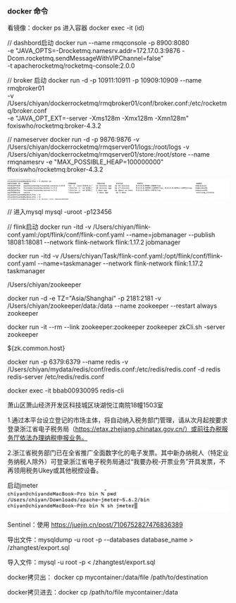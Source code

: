 ### docker 命令

看镜像：docker ps
进入容器 docker exec -it (id)

// dashbord启动
docker run --name rmqconsole -p 8900:8080 \
-e "JAVA_OPTS=-Drocketmq.namesrv.addr=172.17.0.3:9876 -Dcom.rocketmq.sendMessageWithVIPChannel=false" \
-t apacherocketmq/rocketmq-console:2.0.0

// broker 启动
docker run -d -p 10911:10911 -p 10909:10909 --name rmqbroker01 \
-v  /Users/chiyan/dockerrocketmq/rmqbroker01/conf/broker.conf:/etc/rocketmq/broker.conf \
-e "JAVA_OPT_EXT=-server -Xms128m -Xmx128m -Xmn128m" \
foxiswho/rocketmq:broker-4.3.2

// nameserver 
docker run -d -p 9876:9876 -v /Users/chiyan/dockerrocketmq/rmqserver01/logs:/root/logs -v /Users/chiyan/dockerrocketmq/rmqserver01/store:/root/store --name rmqnamesrv -e "MAX_POSSIBLE_HEAP=100000000" ffoxiswho/rocketmq:broker-4.3.2

![](pic/image.png.png)

// 进入mysql
mysql -uroot -p123456

// flink启动
docker run -itd  -v /Users/chiyan/flink-conf.yaml:/opt/flink/conf/flink-conf.yaml --name=jobmanager --publish 18081:18081 --network flink-network flink:1.17.2 jobmanager

docker run -itd  -v /Users/chiyan/Task/flink-conf.yaml:/opt/flink/conf/flink-conf.yaml --name=taskmanager --network flink-network  flink:1.17.2 taskmanager

/Users/chiyan/zookeeper

docker run -d -e TZ="Asia/Shanghai" -p 2181:2181 -v /Users/chiyan/zookeeper/data:/data --name zookeeper --restart always zookeeper

docker run -it --rm --link zookeeper:zookeeper zookeeper zkCli.sh -server zookeeper

${zk.common.host}

docker run -p 6379:6379 --name redis  -v /Users/chiyan/mydata/redis/conf/redis.conf:/etc/redis/redis.conf  -d redis redis-server /etc/redis/redis.conf

docker exec -it bbab00930095 redis-cli

萧山区萧山经济开发区科技城区块湖悦江南院18幢1503室

1.通过本平台设立登记的市场主体，将自动纳入税务部门管理，请从次月起按要求登录浙江省电子税务局（https://etax.zhejiang.chinatax.gov.cn/）或前往办税服务厅依法办理纳税申报业务。

2.浙江省税务部门已在全省推广全面数字化的电子发票。其中新办纳税人（特定业务纳税人除外）可登录浙江省电子税务局通过“我要办税-开票业务”开具发票，不再领用税务Ukey或其他税控设备。

启动jmeter
![](pic/2023-12-24-20-57-46.png)

Sentinel：使用
https://juejin.cn/post/7106752827476836389

导出文件：mysqldump -u root -p --databases database_name > /zhangtest/export.sql

导入文件：mysql -u root -p < /zhangtest/export.sql

docker拷贝出： docker cp mycontainer:/data/file /path/to/destination

docker拷贝进去：docker cp /path/to/file mycontainer:/data
